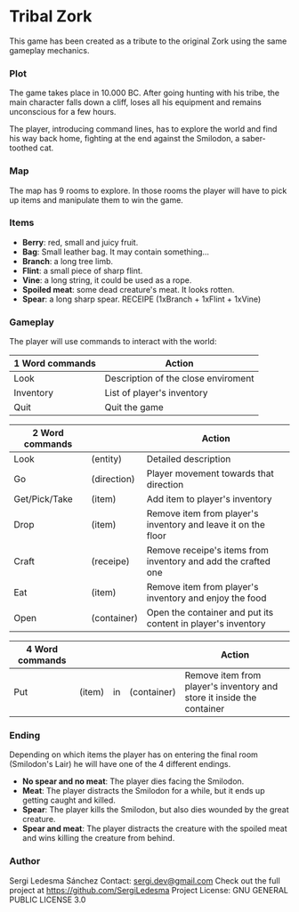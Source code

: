 # Tribal Zork
This game has been created as a tribute to the original Zork using the same gameplay mechanics.


### Plot
The game takes place in 10.000 BC. After going hunting with his tribe, the main character falls down a cliff, loses all his equipment and remains unconscious for a few hours.

The player, introducing command lines, has to explore the world and find his way back home, fighting at the end against the Smilodon, a saber-toothed cat.


### Map
The map has 9 rooms to explore. In those rooms the player will have to pick up items and manipulate them to win the game.


### Items
- **Berry**: red, small and juicy fruit.
- **Bag**: Small leather bag. It may contain something...
- **Branch**: a long tree limb.
- **Flint**: a small piece of sharp flint.
- **Vine**: a long string, it could be used as a rope.
- **Spoiled meat**: some dead creature's meat. It looks rotten.
- **Spear**: a long sharp spear.  RECEIPE (1xBranch + 1xFlint + 1xVine)


### Gameplay
The player will use commands to interact with the world:

| 1 Word commands| Action |
| --- | --- |
|Look | Description of the close enviroment |
|Inventory | List of player's inventory |
|Quit | Quit the game |

| **2 Word commands**| | Action |
| --- | --- | --- |
|Look  |(entity)| Detailed description |
|Go |(direction)| Player movement towards that direction |
|Get/Pick/Take |(item)| Add item to player's inventory |
|Drop |(item)| Remove item from player's inventory and leave it on the floor |
|Craft |(receipe)| Remove receipe's items from inventory and add the crafted one |
|Eat |(item)| Remove item from player's inventory and enjoy the food |
|Open |(container)| Open the container and put its content in player's inventory |

| **4 Word commands**| | | | Action |
| --- | --- | --- | --- | --- |
|Put |(item)| in  |(container)| Remove item from player's inventory and store it inside the container |


### Ending
Depending on which items the player has on entering the final room (Smilodon's Lair) he will have one of the 4 different endings.
- **No spear and no meat**: The player dies facing the Smilodon.
- **Meat**: The player distracts the Smilodon for a while, but it ends up getting caught and killed.
- **Spear**: The player kills the Smilodon, but also dies wounded by the great creature.
- **Spear and meat**: The player distracts the creature with the spoiled meat and wins killing the creature from behind.


### Author
Sergi Ledesma Sánchez
Contact: sergi.dev@gmail.com
Check out the full project at https://github.com/SergiLedesma
Project License: GNU GENERAL PUBLIC LICENSE 3.0
